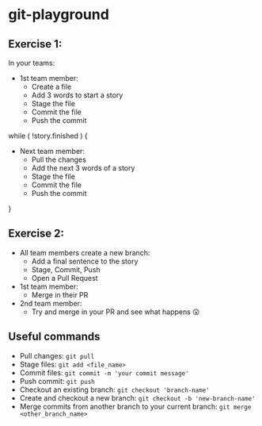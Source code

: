 # git-playground

## Exercise 1:

In your teams:
* 1st team member:
    * Create a file
    * Add 3 words to start a story
    * Stage the file
    * Commit the file
    * Push the commit

while ( !story.finished ) {
* Next team member:
    * Pull the changes
    * Add the next 3 words of a story
    * Stage the file
    * Commit the file
    * Push the commit
    
}

## Exercise 2:

* All team members create a new branch:
    * Add a final sentence to the story
    * Stage, Commit, Push
    * Open a Pull Request
* 1st team member:
    * Merge in their PR
* 2nd team member:
    * Try and merge in your PR and see what happens 😲

## Useful commands

* Pull changes: `git pull`
* Stage files: `git add <file_name>`
* Commit files: `git commit -m 'your commit message'`
* Push commit: `git push`
* Checkout an existing branch: `git checkout 'branch-name'`
* Create and checkout a new branch: `git checkout -b 'new-branch-name'`
* Merge commits from another branch to your current branch: `git merge <other_branch_name>`